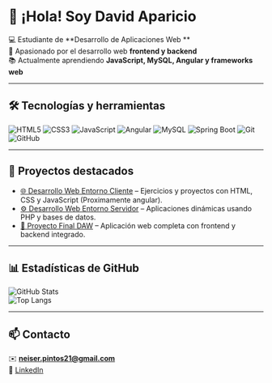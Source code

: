 # 👋 ¡Hola! Soy David Aparicio

💻 Estudiante de **Desarrollo de Aplicaciones Web **  
🚀 Apasionado por el desarrollo web **frontend y backend**  
📚 Actualmente aprendiendo **JavaScript, MySQL, Angular y frameworks web**  

---

## 🛠️ Tecnologías y herramientas
![HTML5](https://img.shields.io/badge/HTML5-E34F26?style=for-the-badge&logo=html5&logoColor=white)
![CSS3](https://img.shields.io/badge/CSS3-1572B6?style=for-the-badge&logo=css3&logoColor=white)
![JavaScript](https://img.shields.io/badge/JavaScript-F7DF1E?style=for-the-badge&logo=javascript&logoColor=black)
![Angular](https://img.shields.io/badge/Angular-DD0031?style=for-the-badge&logo=angular&logoColor=white)
![MySQL](https://img.shields.io/badge/MySQL-005C84?style=for-the-badge&logo=mysql&logoColor=white)
![Spring Boot](https://img.shields.io/badge/Spring_Boot-6DB33F?style=for-the-badge&logo=springboot&logoColor=white)
![Git](https://img.shields.io/badge/Git-F05032?style=for-the-badge&logo=git&logoColor=white)
![GitHub](https://img.shields.io/badge/GitHub-100000?style=for-the-badge&logo=github&logoColor=white)

---

## 📂 Proyectos destacados
- [🌐 Desarrollo Web Entorno Cliente](#) – Ejercicios y proyectos con HTML, CSS y JavaScript (Proximamente angular).  
- [⚙️ Desarrollo Web Entorno Servidor](#) – Aplicaciones dinámicas usando PHP y bases de datos.  
- [📌 Proyecto Final DAW](#) – Aplicación web completa con frontend y backend integrado.  

---

## 📊 Estadísticas de GitHub
![GitHub Stats](https://github-readme-stats.vercel.app/api?username=David-aparicio&show_icons=true&theme=tokyonight)  
![Top Langs](https://github-readme-stats.vercel.app/api/top-langs/?username=David-aparicio&layout=compact&theme=tokyonight)

---

## 📫 Contacto
✉️ **neiser.pintos21@gmail.com**  
🔗 [LinkedIn](https://www.linkedin.com)   
